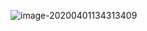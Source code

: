 ![image-20200401134313409](C:\Users\root\AppData\Roaming\Typora\typora-user-images\image-20200401134313409.png)